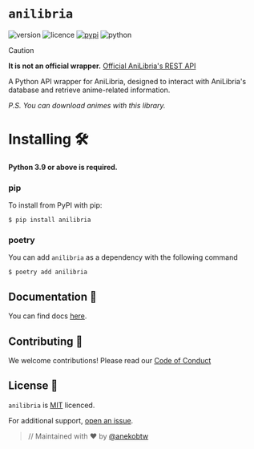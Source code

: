 # `anilibria`

![version](https://img.shields.io/badge/Project_version-0.1.7-blue)
![licence](https://img.shields.io/badge/License-MIT-green)
[![pypi](https://img.shields.io/badge/anilibria_on_PyPi-blue)](https://pypi.org/project/anilibria)
![python](https://img.shields.io/badge/Python-3.9%2B-blue)

> [!CAUTION]  
> **It is not an official wrapper.** [Official AniLibria's REST API](https://github.com/anilibria/docs/blob/master/api_v3.md)

A Python API wrapper for AniLibria, designed to interact with AniLibria's database and retrieve anime-related information.

*P.S. You can download animes with this library.*

# Installing 🛠️
**Python 3.9 or above is required.**

### pip
To install from PyPI with pip:
```
$ pip install anilibria
```

### poetry
You can add `anilibria` as a dependency with the following command
```
$ poetry add anilibria
```

## Documentation 📃
You can find docs [here](https://github.com/anekobtw/anilibria/blob/main/docs.md).

## Contributing 🤝
We welcome contributions! Please read our [Code of Conduct](https://github.com/anekobtw/anilibria/blob/main/CODE_OF_CONDUCT.md)

## License 📄
`anilibria` is [MIT](https://github.com/anekobtw/anilibria/blob/main/LICENSE) licenced.

For additional support, [open an issue](https://github.com/anekobtw/youtube-dl-bot/issues).

> // Maintained with ❤️ by [@anekobtw](https://github.com/anekobtw)
